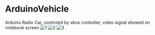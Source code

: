 # ArduinoVehicle
Arduino Radio Car, controled by xbox controller, video signal showed on notebook screen
![1](https://user-images.githubusercontent.com/72905449/173596259-d9a2c3c0-91e4-4645-8506-ca1626361098.PNG)
![2](https://user-images.githubusercontent.com/72905449/173596274-34e88025-0719-4aae-a7c0-73f5c4ef646a.PNG)
![3](https://user-images.githubusercontent.com/72905449/173596281-5327af02-47da-415c-a613-1909273deaa6.PNG)
